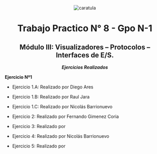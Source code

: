 <div align="center">

![caratula](https://github.com/user-attachments/assets/c421ebb9-bb06-43ec-bab3-834cb70d0cd0)


# Trabajo Practico N° 8 - Gpo N-1
## Módulo III: Visualizadores – Protocolos – Interfaces de E/S.

***Ejercicios Realizados***

</div>
    
**Ejercicio Nº1**     
       
- Ejercicio 1.A: Realizado por Diego Ares

- Ejercicio 1.B: Realizado por Raul Jara

- Ejercicio 1.C: Realizado por Nicolás Barrionuevo

- Ejercicio 2: Realizado por Fernando Gimenez Coria

- Ejercicio 3: Realizado por 

- Ejercicio 4: Realizado por Nicolás Barrionuevo

- Ejercicio 5: Realizado por 